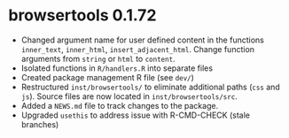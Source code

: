 # browsertools 0.1.72

* Changed argument name for user defined content in the functions `inner_text`, `inner_html`, `insert_adjacent_html`. Change function arguments from `string` or `html` to `content`. 
* Isolated functions in `R/handlers.R` into separate files
* Created package management R file (see `dev/`)
* Restructured `inst/browsertools/` to eliminate additional paths (`css` and `js`). Source files are now located in `inst/browsertools/src`.
* Added a `NEWS.md` file to track changes to the package.
* Upgraded `usethis` to address issue with R-CMD-CHECK (stale branches)
